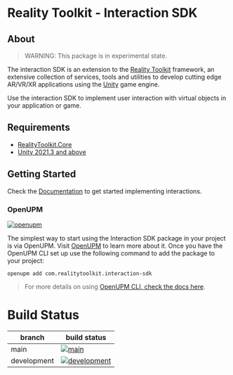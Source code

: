# Reality Toolkit - Interaction SDK

## About

> WARNING: This package is in experimental state.

The interaction SDK is an extension to the [Reality Toolkit](https://realitytoolkit.io/) framework, an extensive collection of services, tools and utilities to develop cutting edge AR/VR/XR applications using the [Unity](https://www.unity3d.com) game engine.

Use the interaction SDK to implement user interaction with virtual objects in your application or game.

## Requirements

- [RealityToolkit.Core](https://github.com/realitycollective/com.realitytoolkit.core)
- [Unity 2021.3 and above](https://unity.com/)

## Getting Started

Check the [Documentation](Documentation~/Index.md) to get started implementing interactions.

### OpenUPM

[![openupm](https://img.shields.io/npm/v/com.realitytoolkit.interaction-sdk?label=openupm&registry_uri=https://package.openupm.com)](https://openupm.com/packages/com.realitytoolkit.interaction-sdk/)

The simplest way to start using the Interaction SDK package in your project is via OpenUPM. Visit [OpenUPM](https://openupm.com/docs/) to learn more about it. Once you have the OpenUPM CLI set up use the following command to add the package to your project:

```
openupm add com.realitytoolkit.interaction-sdk
```

> For more details on using [OpenUPM CLI, check the docs here](https://github.com/openupm/openupm-cli#installation).

# Build Status

| branch | build status |
| --- | --- |
| main | [![main](https://github.com/realitycollective/com.realitytoolkit.interaction-sdk/actions/workflows/buildupmpackages.yml/badge.svg?branch=main)](https://github.com/realitycollective/com.realitytoolkit.interaction-sdk/actions/workflows/buildupmpackages.yml) |
| development | [![development](https://github.com/realitycollective/com.realitytoolkit.interaction-sdk/actions/workflows/buildupmpackages.yml/badge.svg?branch=development)](https://github.com/realitycollective/com.realitytoolkit.interaction-sdk/actions/workflows/buildupmpackages.yml) |

